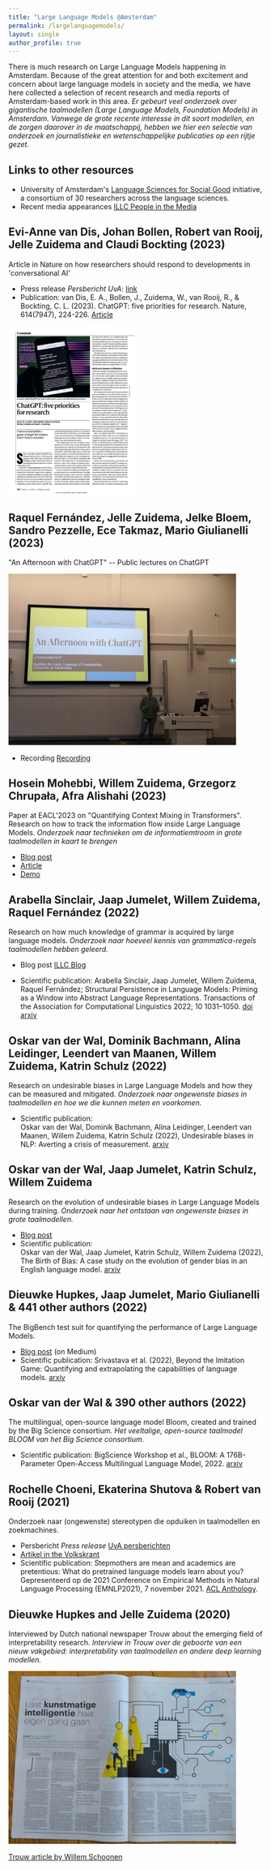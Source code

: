 ```yaml
---
title: "Large Language Models @Amsterdam"
permalink: /largelanguagemodels/
layout: single
author_profile: true
---
```


There is much research on Large Language Models happening in Amsterdam. Because of the great attention for and both excitement and concern about large language models in society and the media, we have here collected a selection of recent research and media reports of Amsterdam-based work in this area.
*Er gebeurt veel onderzoek over gigantische taalmodellen (Large Language Models, Foundation Models) in Amsterdam. Vanwege de grote recente interesse in dit soort modellen, en de zorgen daarover in de maatschappij, hebben we hier een selectie van onderzoek en journalistieke en wetenschappelijke publicaties op een rijtje gezet.*


## Links to other resources
- University of Amsterdam's [Language Sciences for Social Good](https://language-science.nl/) initiative, a consortium of 30 researchers across the language sciences. 
- Recent media appearances [ILLC People in the Media](https://www.illc.uva.nl/Media/In-the-media/current/)

## Evi-Anne van Dis, Johan Bollen, Robert van Rooij, Jelle Zuidema and Claudi Bockting (2023)
Article in Nature on how researchers should respond to developments in 'conversational AI'

- Press release *Persbericht UvA*: [link](https://www.uva.nl/content/nieuws/nieuwsberichten/2023/02/chatgpt-in-de-wetenschap-5-aandachtspunten.html?origin=C7qo0vSuQiCeMfPYaosIew)
- Publication: van Dis, E. A., Bollen, J., Zuidema, W., van Rooij, R., & Bockting, C. L. (2023). ChatGPT: five priorities for research. Nature, 614(7947), 224-226. [Article](https://www.nature.com/articles/d41586-023-00288-7)


<img src="../assets/images/vandis_etal23nature.png" alt="Van Dis et al (2023)" width="250"/>

## Raquel Fernández, Jelle Zuidema, Jelke Bloem, Sandro Pezzelle, Ece Takmaz, Mario Giulianelli (2023)
"An Afternoon with ChatGPT" -- Public lectures on ChatGPT

<img src="../assets/images/anafternoonwithchatgpt1.jpg" alt="anafternoonwithchatgpt1" width="450"/>

- Recording
[Recording](https://webcolleges.uva.nl/Mediasite/Play/03f5830f6e804ad68e9ec8ba6612d8d81d)

## Hosein Mohebbi, Willem Zuidema, Grzegorz Chrupała, Afra Alishahi (2023)
Paper at EACL'2023 on "Quantifying Context Mixing in Transformers". Research on how to track the information flow inside Large Language Models. *Onderzoek naar technieken om de informatiemtroom in grote taalmodellen in kaart te brengen*

- [Blog post](https://hmohebbi.github.io/blog/value-zeroing)
- [Article](https://arxiv.org/abs/2301.12971)
- [Demo](https://huggingface.co/spaces/amsterdamNLP/value-zeroing)


## Arabella Sinclair, Jaap Jumelet, Willem Zuidema, Raquel Fernández (2022)
Research on how much knowledge of grammar is acquired by large language models.
*Onderzoek naar hoeveel kennis van grammatica-regels taalmodellen hebben geleerd.*

- Blog post 
[ILLC Blog](https://resources.illc.uva.nl/illc-blog/probing-by-priming-what-do-large-language-models-know-about-grammar/)

- Scientific publication: 
Arabella Sinclair, Jaap Jumelet, Willem Zuidema, Raquel Fernández; Structural Persistence in Language Models: Priming as a Window into Abstract Language Representations. Transactions of the Association for Computational Linguistics 2022; 10 1031–1050. [doi](https://doi.org/10.1162/tacl_a_00504) [arxiv](https://arxiv.org/abs/2109.14989)


## Oskar van der Wal, Dominik Bachmann, Alina Leidinger, Leendert van Maanen, Willem Zuidema, Katrin Schulz (2022)
Research on undesirable biases in Large Language Models and how they can be measured and mitigated.
*Onderzoek naar ongewenste biases in taalmodellen en hoe we die kunnen meten en voorkomen.*

- Scientific publication:  
Oskar van der Wal, Dominik Bachmann, Alina Leidinger, Leendert van Maanen, Willem Zuidema, Katrin Schulz (2022), Undesirable biases in NLP: Averting a crisis of measurement. [arxiv](https://arxiv.org/abs/2211.13709)


## Oskar van der Wal, Jaap Jumelet, Katrin Schulz, Willem Zuidema 
Research on the evolution of undesirable biases in Large Language Models during training.
*Onderzoek naar het ontstaan van ongewenste biases in grote taalmodellen.*

- [Blog post](https://odvanderwal.nl/2022/birth-of-bias.html)
- Scientific publication:  
Oskar van der Wal, Jaap Jumelet, Katrin Schulz, Willem Zuidema (2022), The Birth of Bias: A case study on the evolution of gender bias in an English language model. [arxiv](https://arxiv.org/abs/2207.10245)

## Dieuwke Hupkes, Jaap Jumelet, Mario Giulianelli & 441 other authors (2022)
The BigBench test suit for quantifying the performance of Large Language Models.

- [Blog post](https://medium.com/syncedreview/444-authors-from-132-institutions-release-big-bench-a-204-task-extremely-difficult-and-diverse-4633ec6e741e) (on Medium)
- Scientific publication:
Srivastava et al. (2022), Beyond the Imitation Game: Quantifying and extrapolating the capabilities of language models. [arxiv](https://arxiv.org/abs/2206.04615)

## Oskar van der Wal & 390 other authors (2022)
The multilingual, open-source language model Bloom, created and trained by the Big Science consortium.
*Het veeltalige, open-source taalmodel BLOOM van het Big Science consortium.*

- Scientific publication: 
BigScience Workshop et al., BLOOM: A 176B-Parameter Open-Access Multilingual Language Model, 2022.
[arxiv](https://arxiv.org/abs/2211.05100)


## Rochelle Choeni, Ekaterina Shutova & Robert van Rooij (2021) 
Onderzoek naar (ongewenste) stereotypen die opduiken in taalmodellen en zoekmachines.

- Persbericht *Press release*
[UvA persberichten](https://www.uva.nl/content/nieuws/persberichten/2021/11/welke-stereotypen-zitten-ingebakken-in-ai-taalmodellen.html?origin=8geT2goFTZSNjbHsS7pkaQ)
- [Artikel in the Volkskrant](https://www.volkskrant.nl/wetenschap/hoe-stereotypen-in-de-zoekmachine-belanden-en-er-moeilijk-uit-te-halen-zijn~b98f4662/)
- Scientific publication: 
Stepmothers are mean and academics are pretentious: What do pretrained language models learn about you? Gepresenteerd op de 2021 Conference on Empirical Methods in Natural Language Processing (EMNLP2021), 7 november 2021. [ACL Anthology](https://aclanthology.org/2021.emnlp-main.111/).

## Dieuwke Hupkes and Jelle Zuidema (2020)
Interviewed by Dutch national newspaper Trouw about the emerging field of interpretability research.
*Interview in Trouw over de geboorte van een nieuw vakgebied: interpretability van taalmodellen en andere deep learning modellen.*

<img src="../assets/images/hupkesZuidema20trouw_schoonen.jpg" alt="Interview in Trouw 29/8/2020" width="450"/>

[Trouw article by Willem Schoonen](https://dieuwkehupkes.nl/Trouw-29-08-2020-article.pdf)
